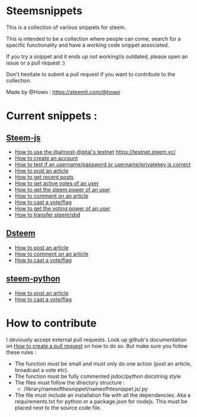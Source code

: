 # Steemsnippets

This is a collection of various snippets for steem.

This is intended to be a collection where people can come, search for a specific functionality and have a working code snippet associated.

If you try a snippet and it ends up not working/is outdated, please open an issue or a pull request :)

Don't hesitate to submit a pull request if you want to contribute to the collection.

Made by @Howo : https://steemit.com/@howo


# Current snippets :

## [Steem-js](https://github.com/steemit/steem-js)

- [How to use the @almost-digital's testnet](https://github.com/drov0/steemsnippets/tree/master/steemjs/use_testnet) https://testnet.steem.vc/
- [How to create an account](https://github.com/drov0/steemsnippets/tree/master/steemjs/create_account)
- [How to test if an username/password or username/privatekey is correct](https://github.com/drov0/steemsnippets/tree/master/steemjs/test_login)
- [How to post an article](https://github.com/drov0/steemsnippets/tree/master/steemjs/post)
- [How to get recent posts](https://github.com/drov0/steemsnippets/tree/master/steemjs/get_new_posts)
- [How to get active votes of an user](https://github.com/drov0/steemsnippets/tree/master/steemjs/get_active_votes)
- [How to get the steem power of an user](https://github.com/drov0/steemsnippets/tree/master/steemjs/get_steem_power)
- [How to comment on an article](https://github.com/drov0/steemsnippets/tree/master/steemjs/comment)
- [How to cast a vote/flag](https://github.com/drov0/steemsnippets/tree/master/steemjs/vote)
- [How to get the voting power of an user ](https://github.com/drov0/steemsnippets/tree/master/steemjs/voting_power)
- [How to transfer steem/sbd](https://github.com/drov0/steemsnippets/tree/master/steemjs/transfer)

## [Dsteem](https://github.com/jnordberg/dsteem)

- [How to post an article](https://github.com/drov0/steemsnippets/tree/master/dsteem/post)
- [How to comment on an article](https://github.com/drov0/steemsnippets/tree/master/dsteem/comment)
- [How to cast a vote/flag](https://github.com/drov0/steemsnippets/tree/master/dsteem/vote)

## [steem-python](https://github.com/steemit/steem-python)

- [How to post an article](https://github.com/drov0/steemsnippets/tree/master/steem-python/post)
- [How to cast a vote/flag](https://github.com/drov0/steemsnippets/tree/master/steem-python/vote)



# How to contribute

I obviously accept external pull requests. Look up github's documentation on [How to create a pull request](https://help.github.com/articles/creating-a-pull-request/) on how to do so. But make sure you follow these rules :

* The function must be small and must only do one action (post an article, broadcast a vote etc).
* The function must be fully commented jsdoc/python docstring style
* The files must follow the directory structure :
  * /library/nameofthesnippet/nameofhtesnippet.js/.py
* The file must include an installation file with all the dependencies. Aka a requirements.txt for python or a package.json for nodejs. This must be placed next to the source code file.
